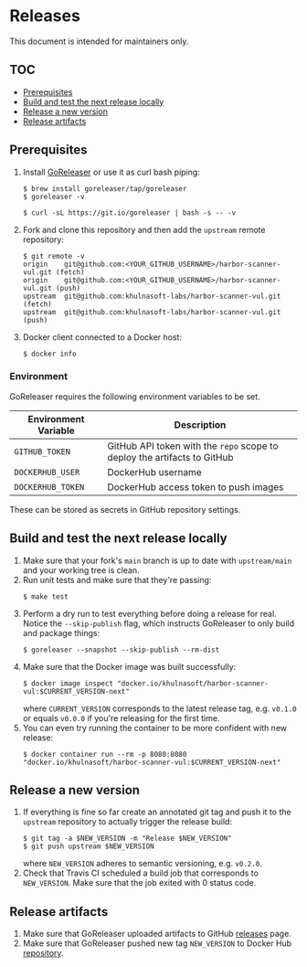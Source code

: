 # Releases

This document is intended for maintainers only.

## TOC

- [Prerequisites](#prerequisites)
- [Build and test the next release locally](#build-and-test-the-next-release-locally)
- [Release a new version](#release-a-new-version)
- [Release artifacts](#release-artifacts)

## Prerequisites

1. Install [GoReleaser](https://goreleaser.com/) or use it as curl bash piping:
   ```
   $ brew install goreleaser/tap/goreleaser
   $ goreleaser -v
   ```
   ```
   $ curl -sL https://git.io/goreleaser | bash -s -- -v
   ```
2. Fork and clone this repository and then add the `upstream` remote repository:
   ```
   $ git remote -v
   origin    git@github.com:<YOUR_GITHUB_USERNAME>/harbor-scanner-vul.git (fetch)
   origin    git@github.com:<YOUR_GITHUB_USERNAME>/harbor-scanner-vul.git (push)
   upstream  git@github.com:khulnasoft-labs/harbor-scanner-vul.git (fetch)
   upstream  git@github.com:khulnasoft-labs/harbor-scanner-vul.git (push)
   ```
3. Docker client connected to a Docker host:
   ```
   $ docker info
   ```

### Environment

GoReleaser requires the following environment variables to be set.

| Environment Variable | Description |
|----------------------|-------------|
| `GITHUB_TOKEN`       | GitHub API token with the `repo` scope to deploy the artifacts to GitHub |
| `DOCKERHUB_USER`     | DockerHub username |
| `DOCKERHUB_TOKEN`    | DockerHub access token to push images |

These can be stored as secrets in GitHub repository settings.

## Build and test the next release locally

1. Make sure that your fork's `main` branch is up to date with `upstream/main` and your working tree is clean.
2. Run unit tests and make sure that they're passing:
   ```
   $ make test
   ```
3. Perform a dry run to test everything before doing a release for real. Notice the `--skip-publish` flag, which
   instructs GoReleaser to only build and package things:
   ```
   $ goreleaser --snapshot --skip-publish --rm-dist
   ```
4. Make sure that the Docker image was built successfully:
   ```
   $ docker image inspect "docker.io/khulnasoft/harbor-scanner-vul:$CURRENT_VERSION-next"
   ```
   where `CURRENT_VERSION` corresponds to the latest release tag, e.g. `v0.1.0` or equals `v0.0.0` if you're releasing
   for the first time.
5. You can even try running the container to be more confident with new release:
   ```
   $ docker container run --rm -p 8080:8080 "docker.io/khulnasoft/harbor-scanner-vul:$CURRENT_VERSION-next"
   ```

## Release a new version

1. If everything is fine so far create an annotated git tag and push it to the `upstream` repository to actually
   trigger the release build:
   ```
   $ git tag -a $NEW_VERSION -m "Release $NEW_VERSION"
   $ git push upstream $NEW_VERSION
   ```
   where `NEW_VERSION` adheres to semantic versioning, e.g. `v0.2.0`.
2. Check that Travis CI scheduled a build job that corresponds to `NEW_VERSION`. Make sure that the job exited with 0 status code.

## Release artifacts

1. Make sure that GoReleaser uploaded artifacts to GitHub [releases](https://github.com/khulnasoft-labs/harbor-scanner-vul/releases) page.
2. Make sure that GoReleaser pushed new tag `NEW_VERSION` to Docker Hub [repository](https://hub.docker.com/r/khulnasoft/harbor-scanner-vul/tags).
